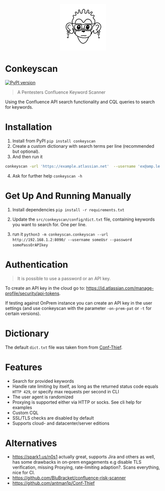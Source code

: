 <p align="center">
    <img width="150" src="https://github.com/CompassSecurity/conkeyscan/blob/main/logo.svg" alt="Conkeyscan logo">
</p>

# Conkeyscan
[![PyPI version](https://badge.fury.io/py/conkeyscan.svg)](https://badge.fury.io/py/conkeyscan)

> A Pentesters Confluence Keyword Scanner

Using the Confluence API search functionality and CQL queries to search for keywords.

# Installation

1. Install from PyPI `pip install conkeyscan`
2. Create a custom dictionary with search terms per line (recommended but optional).
3. And then run it 
```bash
conkeyscan -url 'https://example.atlassian.net'  --username 'ex@amp.le' --password 'ATAT...' -p 'socks5://127.0.0.1:1337' -d ./dict.txt 
```
4. Ask for further help `conkeyscan -h`

# Get Up And Running Manually

1. Install dependencies `pip install -r requirements.txt`

2. Update the `src/conkeyscan/config/dict.txt` file, containing keywords you want to search for. One per line.

3. run it `python3 -m conkeyscan.conkeyscan --url http://192.168.1.2:8090/ --username someUsr --password somePassOrAPIkey`

# Authentication

> It is possible to use a password or an API key.

To create an API key in the cloud go to: https://id.atlassian.com/manage-profile/security/api-tokens.

If testing against OnPrem instance you can create an API key in the user settings (and use conkeyscan with the parameter `-on-prem-pat` or `-t` for certain versions).

# Dictionary

The default `dict.txt` file was taken from from [Conf-Thief](https://raw.githubusercontent.com/antman1p/Conf-Thief/master/dictionaries/secrets-keywords.txt).

# Features

* Search for provided keywords
* Handle rate limiting by itself, as long as the returned status code equals `HTTP 429`, or specify max requests per second in CLI
* The user agent is randomized
* Proxying is supported either via HTTP or socks. See cli help for examples
* Custom CQL
* SSL/TLS checks are disabled by default
* Supports cloud- and datacenter/server editions

# Alternatives 

* https://spark1.us/n0s1 actually great, supports Jira and others as well, has some drawbacks in on-prem engagements e.g disable TLS verification, missing Proxying, rate-limiting adaption?. Scans everything, nice for CI.
* https://github.com/BluBracket/confluence-risk-scanner
* https://github.com/antman1p/Conf-Thief